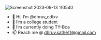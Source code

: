 ![Screenshot 2023-09-13 110540](https://github.com/dhruv465/dhruv465/assets/112197583/cac6d4ba-3e99-4664-9462-7d26b6c92185)
- 👋 Hi, I’m @dhruv_cdlxv
- 👀 I’m a college student
- 🌱 I’m currently doing TY-Bca
- 📫 Reach me @ dhruv.sathe11@gmail.com

<!---
dhruv465/dhruv465 is a ✨ special ✨ repository because its `README.md` (this file) appears on your GitHub profile.
You can click the Preview link to take a look at your changes.
--->
<!-- ----💞️ I’m looking to collaborate on ...--->
